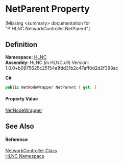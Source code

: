 # NetParent Property


\[Missing &lt;summary&gt; documentation for "P:HLNC.NetworkController.NetParent"\]



## Definition
**Namespace:** <a href="N_HLNC">HLNC</a>  
**Assembly:** HLNC (in HLNC.dll) Version: 1.0.0+b0975625c25154a1fdd31b2c47aff0d2d2f398ac

**C#**
``` C#
public NetNodeWrapper NetParent { get; }
```



#### Property Value
<a href="T_HLNC_NetNodeWrapper">NetNodeWrapper</a>

## See Also


#### Reference
<a href="T_HLNC_NetworkController">NetworkController Class</a>  
<a href="N_HLNC">HLNC Namespace</a>  
